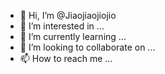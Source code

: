 - 👋 Hi, I’m @Jiaojiaojiojio
- 👀 I’m interested in ...
- 🌱 I’m currently learning ...
- 💞️ I’m looking to collaborate on ...
- 📫 How to reach me ...

<!---
Jiaojiaojiojio/Jiaojiaojiojio is a ✨ special ✨ repository because its `README.md` (this file) appears on your GitHub profile.
You can click the Preview link to take a look at your changes.
--->
